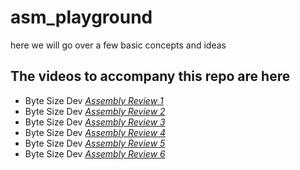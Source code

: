 # asm_playground
here we will go over a few basic concepts and ideas

## The videos to accompany this repo are here
- Byte Size Dev [*Assembly Review 1*](https://youtu.be/AdoiPTkxEOI) 
- Byte Size Dev [*Assembly Review 2*](https://youtu.be/Xctavov5-lQ)
- Byte Size Dev [*Assembly Review 3*](https://youtu.be/rUlaBFTOdnA)
- Byte Size Dev [*Assembly Review 4*](https://youtu.be/cshz2JiSE_0)
- Byte Size Dev [*Assembly Review 5*](https://youtu.be/ZfoVWGFIP-I)
- Byte Size Dev [*Assembly Review 6*](https://youtu.be/PwYT0-DTCng)
